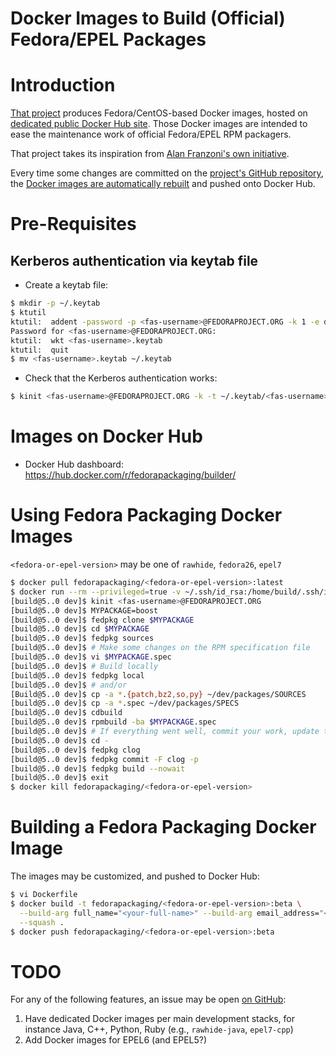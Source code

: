 Docker Images to Build (Official) Fedora/EPEL Packages
======================================================

# Introduction
[That project](https://github.com/fedorapackaging/docker-images) produces Fedora/CentOS-based Docker images,
hosted on [dedicated public Docker Hub site](https://hub.docker.com/r/fedorapackaging/builder/).
Those Docker images are intended to ease the maintenance work of official Fedora/EPEL RPM packagers.

That project takes its inspiration from [Alan Franzoni's own initiative](http://github.com/alanfranz/docker-rpm-builder).

Every time some changes are committed on the [project's GitHub repository](https://github.com/fedorapackaging/docker-images),
the [Docker images are automatically rebuilt](https://hub.docker.com/r/fedorapackaging/builder/builds/) and pushed onto Docker Hub.

# Pre-Requisites
## Kerberos authentication via keytab file
* Create a keytab file:
```bash
$ mkdir -p ~/.keytab
$ ktutil 
ktutil:  addent -password -p <fas-username>@FEDORAPROJECT.ORG -k 1 -e des-cbc-md5
Password for <fas-username>@FEDORAPROJECT.ORG: 
ktutil:  wkt <fas-username>.keytab
ktutil:  quit
$ mv <fas-username>.keytab ~/.keytab
```
* Check that the Kerberos authentication works:
```bash
$ kinit <fas-username>@FEDORAPROJECT.ORG -k -t ~/.keytab/<fas-username>.keytab 
```

# Images on Docker Hub
* Docker Hub dashboard: https://hub.docker.com/r/fedorapackaging/builder/

# Using Fedora Packaging Docker Images
``<fedora-or-epel-version>`` may be one of ``rawhide``, ``fedora26``, ``epel7``

```bash
$ docker pull fedorapackaging/<fedora-or-epel-version>:latest
$ docker run --rm --privileged=true -v ~/.ssh/id_rsa:/home/build/.ssh/id_rsa -v ~/.ssh/id_rsa.pub:/home/build/.ssh/id_rsa.pub -it fedorapackaging/<fedora-or-epel-version>
[build@5..0 dev]$ kinit <fas-username>@FEDORAPROJECT.ORG
[build@5..0 dev]$ MYPACKAGE=boost
[build@5..0 dev]$ fedpkg clone $MYPACKAGE
[build@5..0 dev]$ cd $MYPACKAGE
[build@5..0 dev]$ fedpkg sources
[build@5..0 dev]$ # Make some changes on the RPM specification file
[build@5..0 dev]$ vi $MYPACKAGE.spec
[build@5..0 dev]$ # Build locally
[build@5..0 dev]$ fedpkg local
[build@5..0 dev]$ # and/or
[Build@5..0 dev]$ cp -a *.{patch,bz2,so,py} ~/dev/packages/SOURCES
[build@5..0 dev]$ cp -a *.spec ~/dev/packages/SPECS
[build@5..0 dev]$ cdbuild
[build@5..0 dev]$ rpmbuild -ba $MYPACKAGE.spec
[build@5..0 dev]$ # If everything went well, commit your work, update the Fedora repository and build with Koji
[build@5..0 dev]$ cd -
[build@5..0 dev]$ fedpkg clog
[build@5..0 dev]$ fedpkg commit -F clog -p
[build@5..0 dev]$ fedpkg build --nowait
[build@5..0 dev]$ exit
$ docker kill fedorapackaging/<fedora-or-epel-version>
```

# Building a Fedora Packaging Docker Image
The images may be customized, and pushed to Docker Hub:
```bash
$ vi Dockerfile
$ docker build -t fedorapackaging/<fedora-or-epel-version>:beta \
  --build-arg full_name="<your-full-name>" --build-arg email_address="<your-email-address>" \
  --squash .
$ docker push fedorapackaging/<fedora-or-epel-version>:beta
```

# TODO
For any of the following features, an issue may be open [on GitHub](https://github.com/fedorapackaging/docker-images/issues):
1. Have dedicated Docker images per main development stacks, for instance Java, C++, Python, Ruby
(e.g., ``rawhide-java``, ``epel7-cpp``)
2. Add Docker images for EPEL6 (and EPEL5?)
 


